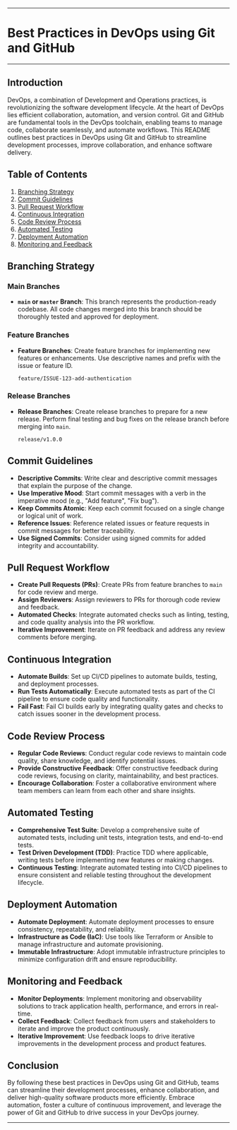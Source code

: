 ﻿
---

# Best Practices in DevOps using Git and GitHub

---

## Introduction

DevOps, a combination of Development and Operations practices, is revolutionizing the software development lifecycle. At the heart of DevOps lies efficient collaboration, automation, and version control. Git and GitHub are fundamental tools in the DevOps toolchain, enabling teams to manage code, collaborate seamlessly, and automate workflows. This README outlines best practices in DevOps using Git and GitHub to streamline development processes, improve collaboration, and enhance software delivery.

## Table of Contents

1. [Branching Strategy](#branching-strategy)
2. [Commit Guidelines](#commit-guidelines)
3. [Pull Request Workflow](#pull-request-workflow)
4. [Continuous Integration](#continuous-integration)
5. [Code Review Process](#code-review-process)
6. [Automated Testing](#automated-testing)
7. [Deployment Automation](#deployment-automation)
8. [Monitoring and Feedback](#monitoring-and-feedback)

## Branching Strategy

### Main Branches

- **`main` or `master` Branch**: This branch represents the production-ready codebase. All code changes merged into this branch should be thoroughly tested and approved for deployment.

### Feature Branches

- **Feature Branches**: Create feature branches for implementing new features or enhancements. Use descriptive names and prefix with the issue or feature ID.
  ```
  feature/ISSUE-123-add-authentication
  ```

### Release Branches

- **Release Branches**: Create release branches to prepare for a new release. Perform final testing and bug fixes on the release branch before merging into `main`.
  ```
  release/v1.0.0
  ```

## Commit Guidelines

- **Descriptive Commits**: Write clear and descriptive commit messages that explain the purpose of the change.
- **Use Imperative Mood**: Start commit messages with a verb in the imperative mood (e.g., "Add feature", "Fix bug").
- **Keep Commits Atomic**: Keep each commit focused on a single change or logical unit of work.
- **Reference Issues**: Reference related issues or feature requests in commit messages for better traceability.
- **Use Signed Commits**: Consider using signed commits for added integrity and accountability.

## Pull Request Workflow

- **Create Pull Requests (PRs)**: Create PRs from feature branches to `main` for code review and merge.
- **Assign Reviewers**: Assign reviewers to PRs for thorough code review and feedback.
- **Automated Checks**: Integrate automated checks such as linting, testing, and code quality analysis into the PR workflow.
- **Iterative Improvement**: Iterate on PR feedback and address any review comments before merging.

## Continuous Integration

- **Automate Builds**: Set up CI/CD pipelines to automate builds, testing, and deployment processes.
- **Run Tests Automatically**: Execute automated tests as part of the CI pipeline to ensure code quality and functionality.
- **Fail Fast**: Fail CI builds early by integrating quality gates and checks to catch issues sooner in the development process.

## Code Review Process

- **Regular Code Reviews**: Conduct regular code reviews to maintain code quality, share knowledge, and identify potential issues.
- **Provide Constructive Feedback**: Offer constructive feedback during code reviews, focusing on clarity, maintainability, and best practices.
- **Encourage Collaboration**: Foster a collaborative environment where team members can learn from each other and share insights.

## Automated Testing

- **Comprehensive Test Suite**: Develop a comprehensive suite of automated tests, including unit tests, integration tests, and end-to-end tests.
- **Test Driven Development (TDD)**: Practice TDD where applicable, writing tests before implementing new features or making changes.
- **Continuous Testing**: Integrate automated testing into CI/CD pipelines to ensure consistent and reliable testing throughout the development lifecycle.

## Deployment Automation

- **Automate Deployment**: Automate deployment processes to ensure consistency, repeatability, and reliability.
- **Infrastructure as Code (IaC)**: Use tools like Terraform or Ansible to manage infrastructure and automate provisioning.
- **Immutable Infrastructure**: Adopt immutable infrastructure principles to minimize configuration drift and ensure reproducibility.

## Monitoring and Feedback

- **Monitor Deployments**: Implement monitoring and observability solutions to track application health, performance, and errors in real-time.
- **Collect Feedback**: Collect feedback from users and stakeholders to iterate and improve the product continuously.
- **Iterative Improvement**: Use feedback loops to drive iterative improvements in the development process and product features.

## Conclusion

By following these best practices in DevOps using Git and GitHub, teams can streamline their development processes, enhance collaboration, and deliver high-quality software products more efficiently. Embrace automation, foster a culture of continuous improvement, and leverage the power of Git and GitHub to drive success in your DevOps journey.

---
